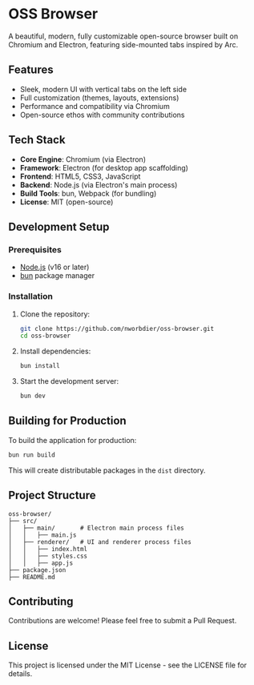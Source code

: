 # OSS Browser

A beautiful, modern, fully customizable open-source browser built on Chromium and Electron, featuring side-mounted tabs inspired by Arc.

## Features

- Sleek, modern UI with vertical tabs on the left side
- Full customization (themes, layouts, extensions)
- Performance and compatibility via Chromium
- Open-source ethos with community contributions

## Tech Stack

- **Core Engine**: Chromium (via Electron)
- **Framework**: Electron (for desktop app scaffolding)
- **Frontend**: HTML5, CSS3, JavaScript
- **Backend**: Node.js (via Electron's main process)
- **Build Tools**: bun, Webpack (for bundling)
- **License**: MIT (open-source)

## Development Setup

### Prerequisites

- [Node.js](https://nodejs.org/) (v16 or later)
- [bun](https://bun.sh/) package manager

### Installation

1. Clone the repository:

   ```bash
   git clone https://github.com/nworbdier/oss-browser.git
   cd oss-browser
   ```

2. Install dependencies:

   ```bash
   bun install
   ```

3. Start the development server:
   ```bash
   bun dev
   ```

## Building for Production

To build the application for production:

```bash
bun run build
```

This will create distributable packages in the `dist` directory.

## Project Structure

```
oss-browser/
├── src/
│   ├── main/       # Electron main process files
│   │   ├── main.js
│   ├── renderer/   # UI and renderer process files
│   │   ├── index.html
│   │   ├── styles.css
│   │   ├── app.js
├── package.json
├── README.md
```

## Contributing

Contributions are welcome! Please feel free to submit a Pull Request.

## License

This project is licensed under the MIT License - see the LICENSE file for details.
